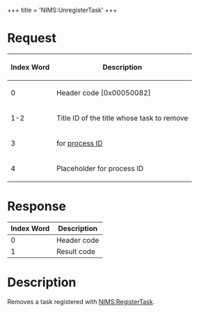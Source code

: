 +++
title = 'NIMS:UnregisterTask'
+++

# Request

<table>
<thead>
<tr class="header">
<th><p>Index Word</p></th>
<th><p>Description</p></th>
</tr>
</thead>
<tbody>
<tr class="odd">
<td><p>0</p></td>
<td><p>Header code [0x00050082]</p></td>
</tr>
<tr class="even">
<td><p>1-2</p></td>
<td><p>Title ID of the title whose task to remove</p></td>
</tr>
<tr class="odd">
<td><p>3</p></td>
<td><p>for <a href="../IPC#Handle_Translation" title="wikilink">process
ID</a></p></td>
</tr>
<tr class="even">
<td><p>4</p></td>
<td><p>Placeholder for process ID</p></td>
</tr>
</tbody>
</table>

# Response

| Index Word | Description |
|------------|-------------|
| 0          | Header code |
| 1          | Result code |

# Description

Removes a task registered with
[NIMS:RegisterTask](NIMS:RegisterTask "wikilink").
